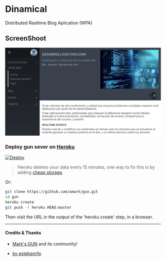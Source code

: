 # Dinamical

Distributed Realtime Blog Aplication (WPA)

## ScreenShoot

![GitHub Logo](docs/screenshot.png)

### Deploy gun sever on [Heroku](https://www.heroku.com/)

[![Deploy](https://www.herokucdn.com/deploy/button.svg)](https://heroku.com/deploy?template=https://github.com/amark/gun)

 > Heroku deletes your data every 15 minutes, one way to fix this is by adding [cheap storage](https://gun.eco/docs/Using-Amazon-S3-for-Storage).

Or:

```bash
git clone https://github.com/amark/gun.git
cd gun
heroku create
git push -f heroku HEAD:master
```
Then visit the URL in the output of the 'heroku create' step, in a browser.

-------------

#### Credits & Thanks
* [Mark's GUN](https://gun.eco/) and its community!

* [by estebanrfp](https://desarrolloactivo.com/)
